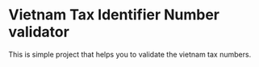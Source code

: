 # Vietnam Tax Identifier Number validator

This is simple project that helps you to validate the vietnam tax numbers.